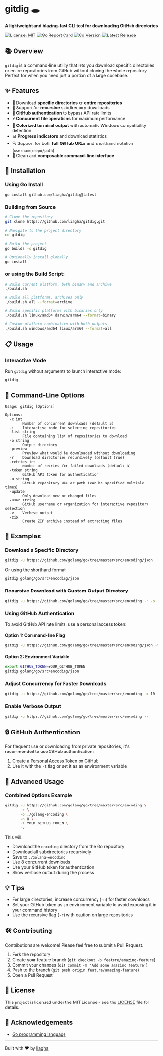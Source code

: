 # gitdig 🕳️

**A lightweight and blazing-fast CLI tool for downloading GitHub directories**

[![License: MIT](https://img.shields.io/badge/License-MIT-blue.svg)](https://opensource.org/licenses/MIT)
[![Go Report Card](https://goreportcard.com/badge/github.com/liagha/gitdig)](https://goreportcard.com/report/github.com/liagha/gitdig)
[![Go Version](https://img.shields.io/github/go-mod/go-version/liagha/gitdig)](https://github.com/liagha/gitdig)
[![Latest Release](https://img.shields.io/github/v/release/liagha/gitdig)](https://github.com/liagha/gitdig/releases/latest)

</div>

## 📚 Overview

`gitdig` is a command-line utility that lets you download specific directories or entire repositories from GitHub without cloning the whole repository. Perfect for when you need just a portion of a large codebase.

## ✨ Features

- 📂 Download **specific directories** or **entire repositories**
- 🔁 Support for **recursive** subdirectory downloads
- 🔐 **GitHub authentication** to bypass API rate limits
- ⚡ **Concurrent file operations** for maximum performance
- 🎨 **Colorized terminal output** with automatic Windows compatibility detection
- 📊 **Progress indicators** and download statistics
- 🔍 Support for both **full GitHub URLs** and shorthand notation (`username/repo/path`)
- 🧩 Clean and **composable command-line interface**

## 🚀 Installation

### Using Go Install

```bash
go install github.com/liagha/gitdig@latest
```

### Building from Source

```bash
# Clone the repository
git clone https://github.com/liagha/gitdig.git

# Navigate to the project directory
cd gitdig

# Build the project
go builds -o gitdig

# Optionally install globally
go install
```
### or using the Build Script:
```bash
# Build current platform, both binary and archive
./build.sh

# Build all platforms, archives only
./build.sh all --format=archive

# Build specific platforms with binaries only
./build.sh linux/amd64 darwin/arm64 --format=binary

# Custom platform combination with both outputs
./build.sh windows/amd64 linux/arm64 --format=all
```

## 📋 Usage

### Interactive Mode

Run `gitdig` without arguments to launch interactive mode:

```bash
gitdig
```

## 🔧 Command-Line Options

```
Usage: gitdig [Options]

Options:
  -c int
        Number of concurrent downloads (default 5)
  -i    Interactive mode for selecting repositories
  -list string
        File containing list of repositories to download
  -o string
        Output directory
  -preview
        Preview what would be downloaded without downloading
  -r    Download directories recursively (default true)
  -retries int
        Number of retries for failed downloads (default 3)
  -token string
        GitHub API token for authentication
  -u string
        GitHub repository URL or path (can be specified multiple times)
  -update
        Only download new or changed files
  -user string
        GitHub username or organization for interactive repository selection
  -v    Verbose output
  -zip
        Create ZIP archive instead of extracting files
```

## 📖 Examples

### Download a Specific Directory

```bash
gitdig -u https://github.com/golang/go/tree/master/src/encoding/json
```

Or using the shorthand format:

```bash
gitdig golang/go/src/encoding/json
```

### Recursive Download with Custom Output Directory

```bash
gitdig -u https://github.com/golang/go/tree/master/src/encoding -r -o ./my-encoding-folder
```

### Using GitHub Authentication

To avoid GitHub API rate limits, use a personal access token:

#### Option 1: Command-line Flag

```bash
gitdig -u https://github.com/golang/go/tree/master/src/encoding/json -t YOUR_GITHUB_TOKEN
```

#### Option 2: Environment Variable

```bash
export GITHUB_TOKEN=YOUR_GITHUB_TOKEN
gitdig golang/go/src/encoding/json
```

### Adjust Concurrency for Faster Downloads

```bash
gitdig -u https://github.com/golang/go/tree/master/src/encoding -n 10
```

### Enable Verbose Output

```bash
gitdig -u https://github.com/golang/go/tree/master/src/encoding -v
```

## 🔒 GitHub Authentication

For frequent use or downloading from private repositories, it's recommended to use GitHub authentication:

1. Create a [Personal Access Token](https://github.com/settings/tokens) on GitHub
2. Use it with the `-t` flag or set it as an environment variable

## 🧠 Advanced Usage

### Combined Options Example

```bash
gitdig -u https://github.com/golang/go/tree/master/src/encoding \
       -r \
       -o ./golang-encoding \
       -n 8 \
       -t YOUR_GITHUB_TOKEN \
       -v
```

This will:
- Download the `encoding` directory from the Go repository
- Download all subdirectories recursively
- Save to `./golang-encoding`
- Use 8 concurrent downloads
- Use your GitHub token for authentication
- Show verbose output during the process

## 💡 Tips

- For large directories, increase concurrency (`-n`) for faster downloads
- Set your GitHub token as an environment variable to avoid exposing it in your command history
- Use the recursive flag (`-r`) with caution on large repositories

## 🛠️ Contributing

Contributions are welcome! Please feel free to submit a Pull Request.

1. Fork the repository
2. Create your feature branch (`git checkout -b feature/amazing-feature`)
3. Commit your changes (`git commit -m 'Add some amazing feature'`)
4. Push to the branch (`git push origin feature/amazing-feature`)
5. Open a Pull Request

## 📄 License

This project is licensed under the MIT License - see the [LICENSE](LICENSE) file for details.

## 👏 Acknowledgements

- [Go programming language](https://golang.org/)

---

Built with ❤️ by [liagha](https://github.com/liagha)